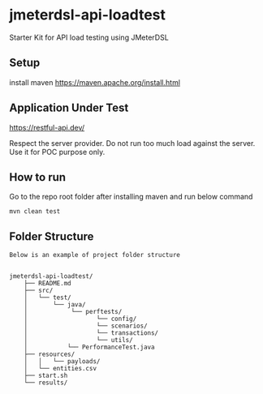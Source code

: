 # jmeterdsl-api-loadtest
Starter Kit for API load testing using JMeterDSL

## Setup

install maven https://maven.apache.org/install.html


## Application Under Test 

https://restful-api.dev/

Respect the server provider. Do not run too much load against the server. Use it for POC purpose only.


## How to run
Go to the repo root folder after installing maven and run below command

````
mvn clean test
`````


## Folder Structure

    Below is an example of project folder structure

 
    jmeterdsl-api-loadtest/
        ├── README.md
        ├── src/
        │   └── test/
        │       └── java/
        │            └── perftests/
        │                   └── config/
        │                   └── scenarios/
        │                   └── transactions/
        │                   └── utils/
        │           └── PerformanceTest.java
        ├── resources/
        │   │   └── payloads/
        │   └── entities.csv
        ├── start.sh
        └── results/


